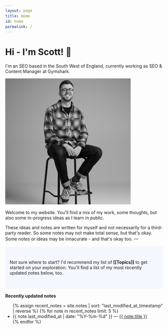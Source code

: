 ```yaml
---
layout: page
title: Home
id: home
permalink: /
---
```


# Hi - I'm Scott! 👋

I'm an SEO based in the South West of England, currently working as SEO & Content Manager at Gymshark.

<img src="/assets/scottsalter.jpg" alt="headshot of Scott Salter" width="400" height="400"/>

Welcome to my website. You'll find a mix of my work, some thoughts, but also some in-progress ideas as I learn in public. 

These ideas and notes are written for myself and not necessarily for a third-party reader. So some notes may not make total sense, but that's okay. Some notes or ideas may be innacurate - and that's okay too. 
〰️

<p style="padding: 3em 1em; background: #f5f7ff; border-radius: 4px;">
  Not sure where to start? I'd recommend my list of <span style="font-weight: bold">[[Topics]]</span> to get started on your exploration. You'll find a list of my most recently updated notes below, too.
</p>



<strong>Recently updated notes</strong>

<ul>
  {% assign recent_notes = site.notes | sort: "last_modified_at_timestamp" | reverse %}
  {% for note in recent_notes limit: 5 %}
    <li>
      {{ note.last_modified_at | date: "%Y-%m-%d" }} — <a class="internal-link" href="{{ site.baseurl }}{{ note.url }}">{{ note.title }}</a>
    </li>
  {% endfor %}
</ul>

<style>
  .wrapper {
    max-width: 46em;
  }
</style>
